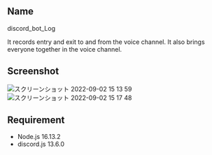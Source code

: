 ## Name
discord_bot_Log 

It records entry and exit to and from the voice channel. It also brings everyone together in the voice channel.
 
## Screenshot
 ![スクリーンショット 2022-09-02 15 13 59](https://user-images.githubusercontent.com/92037081/188071003-bd0a9a55-a000-46bc-9b71-7c079c5eabbc.png)
![スクリーンショット 2022-09-02 15 17 48](https://user-images.githubusercontent.com/92037081/188071436-c062c3ce-7326-42a0-ac76-7144d01a61df.png)



 
## Requirement
 
* Node.js 16.13.2
* discord.js 13.6.0
